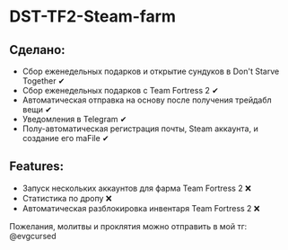 # DST-TF2-Steam-farm

## Сделано:
- Сбор еженедельных подарков и открытие сундуков в Don't Starve Together ✔
- Сбор еженедельных подарков с Team Fortress 2 ✔
- Автоматическая отправка на основу после получения трейдабл вещи ✔
- Уведомления в Telegram ✔
- Полу-автоматическая регистрация почты, Steam аккаунта, и создание его maFile ✔

## Features:
- Запуск нескольких аккаунтов для фарма Team Fortress 2 ❌
- Статистика по дропу ❌
- Автоматическая разблокировка инвентаря Team Fortress 2 ❌

Пожелания, молитвы и проклятия можно отправить в мой тг: @evgcursed
